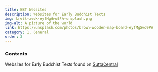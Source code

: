 ```yaml
---
title: EBT Websites
description: Websites for Early Buddhist Texts
img: brett-zeck-eyfMgGvo9PA-unsplash.png
img-alt: A picture of the world
link: https://unsplash.com/photos/brown-wooden-map-board-eyfMgGvo9PA
category: 1. General
order: 2
---
```

### Contents
Websites for Early Buddhist Texts found on [SuttaCentral](https://suttacentral.net)

